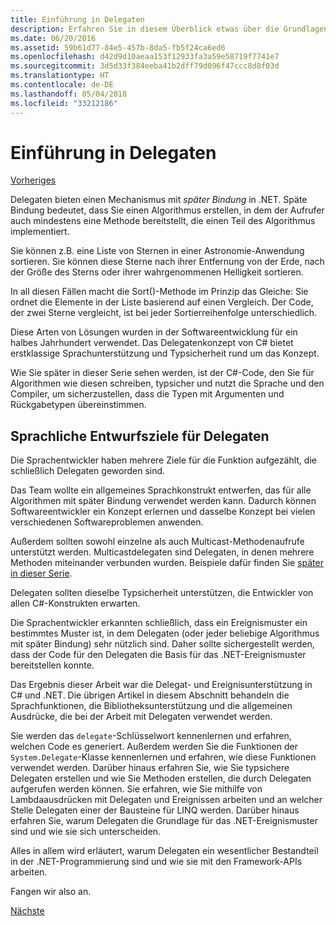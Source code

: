 ```yaml
---
title: Einführung in Delegaten
description: Erfahren Sie in diesem Überblick etwas über die Grundlagen und die Ziele beim Sprachentwurf von Delegaten.
ms.date: 06/20/2016
ms.assetid: 59b61d77-84e5-457b-8da5-fb5f24ca6ed6
ms.openlocfilehash: d42d9d10aeaa153f12933fa3a59e58719f7741e7
ms.sourcegitcommit: 3d5d33f384eeba41b2dff79d096f47ccc8d8f03d
ms.translationtype: HT
ms.contentlocale: de-DE
ms.lasthandoff: 05/04/2018
ms.locfileid: "33212186"
---
```

# <a name="introduction-to-delegates"></a>Einführung in Delegaten

[Vorheriges](delegates-events.md)

Delegaten bieten einen Mechanismus mit *später Bindung* in .NET. Späte Bindung bedeutet, dass Sie einen Algorithmus erstellen, in dem der Aufrufer auch mindestens eine Methode bereitstellt, die einen Teil des Algorithmus implementiert.

Sie können z.B. eine Liste von Sternen in einer Astronomie-Anwendung sortieren.
Sie können diese Sterne nach ihrer Entfernung von der Erde, nach der Größe des Sterns oder ihrer wahrgenommenen Helligkeit sortieren.

In all diesen Fällen macht die Sort()-Methode im Prinzip das Gleiche: Sie ordnet die Elemente in der Liste basierend auf einen Vergleich. Der Code, der zwei Sterne vergleicht, ist bei jeder Sortierreihenfolge unterschiedlich.

Diese Arten von Lösungen wurden in der Softwareentwicklung für ein halbes Jahrhundert verwendet.
Das Delegatenkonzept von C# bietet erstklassige Sprachunterstützung und Typsicherheit rund um das Konzept.

Wie Sie später in dieser Serie sehen werden, ist der C#-Code, den Sie für Algorithmen wie diesen schreiben, typsicher und nutzt die Sprache und den Compiler, um sicherzustellen, dass die Typen mit Argumenten und Rückgabetypen übereinstimmen.

## <a name="language-design-goals-for-delegates"></a>Sprachliche Entwurfsziele für Delegaten

Die Sprachentwickler haben mehrere Ziele für die Funktion aufgezählt, die schließlich Delegaten geworden sind.

Das Team wollte ein allgemeines Sprachkonstrukt entwerfen, das für alle Algorithmen mit später Bindung verwendet werden kann. Dadurch können Softwareentwickler ein Konzept erlernen und dasselbe Konzept bei vielen verschiedenen Softwareproblemen anwenden.

Außerdem sollten sowohl einzelne als auch Multicast-Methodenaufrufe unterstützt werden. Multicastdelegaten sind Delegaten, in denen mehrere Methoden miteinander verbunden wurden. Beispiele dafür finden Sie [später in dieser Serie](delegate-class.md). 

Delegaten sollten dieselbe Typsicherheit unterstützen, die Entwickler von allen C#-Konstrukten erwarten. 

Die Sprachentwickler erkannten schließlich, dass ein Ereignismuster ein bestimmtes Muster ist, in dem Delegaten (oder jeder beliebige Algorithmus mit später Bindung) sehr nützlich sind. Daher sollte sichergestellt werden, dass der Code für den Delegaten die Basis für das .NET-Ereignismuster bereitstellen konnte.

Das Ergebnis dieser Arbeit war die Delegat- und Ereignisunterstützung in C# und .NET. Die übrigen Artikel in diesem Abschnitt behandeln die Sprachfunktionen, die Bibliotheksunterstützung und die allgemeinen Ausdrücke, die bei der Arbeit mit Delegaten verwendet werden.

Sie werden das `delegate`-Schlüsselwort kennenlernen und erfahren, welchen Code es generiert. Außerdem werden Sie die Funktionen der `System.Delegate`-Klasse kennenlernen und erfahren, wie diese Funktionen verwendet werden. Darüber hinaus erfahren Sie, wie Sie typsichere Delegaten erstellen und wie Sie Methoden erstellen, die durch Delegaten aufgerufen werden können. Sie erfahren, wie Sie mithilfe von Lambdaausdrücken mit Delegaten und Ereignissen arbeiten und an welcher Stelle Delegaten einer der Bausteine für LINQ werden. Darüber hinaus erfahren Sie, warum Delegaten die Grundlage für das .NET-Ereignismuster sind und wie sie sich unterscheiden.

Alles in allem wird erläutert, warum Delegaten ein wesentlicher Bestandteil in der .NET-Programmierung sind und wie sie mit den Framework-APIs arbeiten.

Fangen wir also an.

[Nächste](delegate-class.md)
